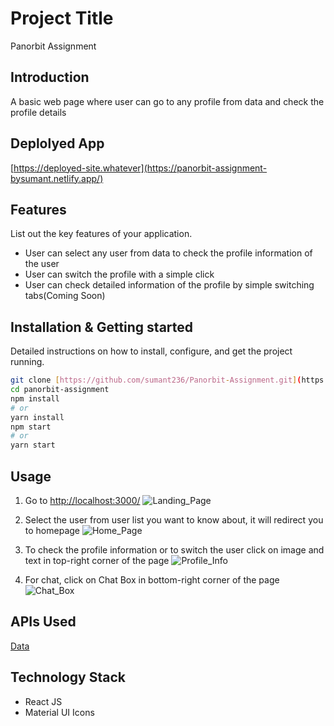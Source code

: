 # Project Title
Panorbit Assignment

## Introduction
A basic web page where user can go to any profile from data and check the profile details

## Deplolyed App
[https://deployed-site.whatever](https://panorbit-assignment-bysumant.netlify.app/)

## Features
List out the key features of your application.

- User can select any user from data to check the profile information of the user
- User can switch the profile with a simple click
- User can check detailed information of the profile by simple switching tabs(Coming Soon)

## Installation & Getting started
Detailed instructions on how to install, configure, and get the project running.

```bash
git clone [https://github.com/sumant236/Panorbit-Assignment.git](https://github.com/sumant236/Panorbit-Assignment.git)
cd panorbit-assignment
npm install 
# or
yarn install 
npm start
# or
yarn start
```

## Usage
1. Go to [http://localhost:3000/](http://localhost:3000/)
   ![Landing_Page](https://github.com/sumant236/Panorbit_Assignment/assets/53209266/b96d630b-95ec-471d-8e29-fe4b9619a866)

2. Select the user from user list you want to know about, it will redirect you to homepage
   ![Home_Page](https://github.com/sumant236/Panorbit_Assignment/assets/53209266/eace0c85-6ee6-4242-87b6-5512065f4fce)

3. To check the profile information or to switch the user click on image and text in top-right corner of the page
   ![Profile_Info](https://github.com/sumant236/Panorbit_Assignment/assets/53209266/ba03910e-d0de-4f92-bfab-2bd90005156a)

4. For chat, click on Chat Box in bottom-right corner of the page
   ![Chat_Box](https://github.com/sumant236/Panorbit_Assignment/assets/53209266/8fe25fe1-98de-43e1-8144-a6ef4dd1bca2)


## APIs Used
 [Data](https://panorbit.in/api/users.json)

## Technology Stack
- React JS 
- Material UI Icons
